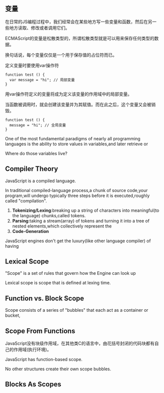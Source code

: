## 变量

在日常的JS编程过程中，我们经常会在某些地方写一些变量和函数，然后在另一些地方读取、修改或者调用它们。

ECMAScript的变量是松散类型的，所谓松散类型就是可以用来保存任何类型的数据。

换句话说，每个变量仅仅是一个用于保存值的占位符而已。

定义变量时要使用var操作符

    function test () {
      var message = "hi"; // 局部变量
    }
    
用var操作符定义的变量将成为定义该变量的作用域中的局部变量。

当函数被调用时，就会创建该变量并为其赋值。而在此之后，这个变量又会被销毁。

    function test () {
      message = "hi"; // 全局变量
    }
    


One of the most fundamental paradigms of nearly all programming languages is the ability to store values in variables,and later retrieve or 

Where do those variables live?

## Compiler Theory

JavaScript is a compiled language.

In traditional compiled-language process,a chunk of source code,your program,will undergo typically three steps before it is executed,roughly called "compilation".

1. **Tokenizing/Lexing**:breaking up a string of characters into meaningful(to the language) chunks,called tokens.
2. **Parsing**:taking a stream(array) of tokens and turning it into a tree of nested elements,which collectively represent the 
3. **Code-Generation**

JavaScript engines don't get the luxury(like other language compiler) of having 

## Lexical Scope

"Scope" is a set of rules that govern how the Engine can look up

Lexical scope is scope that is defined at lexing time.

## Function vs. Block Scope

Scope consists of a series of "bubbles" that each act as a container or bucket,

## Scope From Functions

JavaScript没有块级作用域，在其他类C的语言中，由花括号封闭的代码块都有自己的作用域(执行环境)。

JavaScript has function-based scope.

No other structures create their own scope bubbles.



## Blocks As Scopes